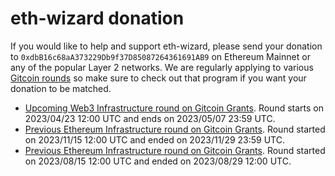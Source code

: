 # eth-wizard donation

If you would like to help and support eth-wizard, please send your donation to `0xdbB16c68aA373229Db9f37D85087264361691AB9` on Ethereum Mainnet or any of the popular Layer 2 networks. We are regularly applying to various [Gitcoin rounds](https://explorer.gitcoin.co/) so make sure to check out that program if you want your donation to be matched.

- [Upcoming Web3 Infrastructure round on Gitcoin Grants](https://builder.gitcoin.co/#/chains/42161/rounds/26). Round starts on 2023/04/23 12:00 UTC and ends on 2023/05/07 23:59 UTC.
- [Previous Ethereum Infrastructure round on Gitcoin Grants](https://explorer.gitcoin.co/#/round/137/0xa1d52f9b5339792651861329a046dd912761e9a9/0xa1d52f9b5339792651861329a046dd912761e9a9-7). Round started on 2023/11/15 12:00 UTC and ended on 2023/11/29 23:59 UTC.
- [Previous Ethereum Infrastructure round on Gitcoin Grants](https://explorer.gitcoin.co/#/round/424/0x222ea76664ed77d18d4416d2b2e77937b76f0a35/0x222ea76664ed77d18d4416d2b2e77937b76f0a35-7). Round started on 2023/08/15 12:00 UTC and ended on 2023/08/29 12:00 UTC.